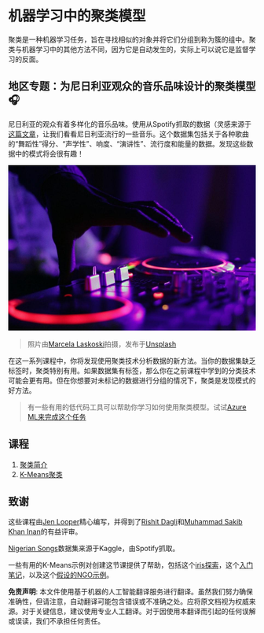 # 机器学习中的聚类模型

聚类是一种机器学习任务，旨在寻找相似的对象并将它们分组到称为簇的组中。聚类与机器学习中的其他方法不同，因为它是自动发生的，实际上可以说它是监督学习的反面。

## 地区专题：为尼日利亚观众的音乐品味设计的聚类模型 🎧

尼日利亚的观众有着多样化的音乐品味。使用从Spotify抓取的数据（灵感来源于[这篇文章](https://towardsdatascience.com/country-wise-visual-analysis-of-music-taste-using-spotify-api-seaborn-in-python-77f5b749b421)，让我们看看尼日利亚流行的一些音乐。这个数据集包括关于各种歌曲的“舞蹈性”得分、“声学性”、响度、“演讲性”、流行度和能量的数据。发现这些数据中的模式将会很有趣！

![唱盘](../../../translated_images/turntable.f2b86b13c53302dc106aa741de9dc96ac372864cf458dd6f879119857aab01da.zh.jpg)

> 照片由<a href="https://unsplash.com/@marcelalaskoski?utm_source=unsplash&utm_medium=referral&utm_content=creditCopyText">Marcela Laskoski</a>拍摄，发布于<a href="https://unsplash.com/s/photos/nigerian-music?utm_source=unsplash&utm_medium=referral&utm_content=creditCopyText">Unsplash</a>
  
在这一系列课程中，你将发现使用聚类技术分析数据的新方法。当你的数据集缺乏标签时，聚类特别有用。如果数据集有标签，那么你在之前课程中学到的分类技术可能会更有用。但在你想要对未标记的数据进行分组的情况下，聚类是发现模式的好方法。

> 有一些有用的低代码工具可以帮助你学习如何使用聚类模型。试试[Azure ML来完成这个任务](https://docs.microsoft.com/learn/modules/create-clustering-model-azure-machine-learning-designer/?WT.mc_id=academic-77952-leestott)

## 课程

1. [聚类简介](1-Visualize/README.md)
2. [K-Means聚类](2-K-Means/README.md)

## 致谢

这些课程由[Jen Looper](https://www.twitter.com/jenlooper)精心编写，并得到了[Rishit Dagli](https://rishit_dagli)和[Muhammad Sakib Khan Inan](https://twitter.com/Sakibinan)的有益评审。

[Nigerian Songs](https://www.kaggle.com/sootersaalu/nigerian-songs-spotify)数据集来源于Kaggle，由Spotify抓取。

一些有用的K-Means示例对创建这节课提供了帮助，包括这个[iris探索](https://www.kaggle.com/bburns/iris-exploration-pca-k-means-and-gmm-clustering)，这个[入门笔记](https://www.kaggle.com/prashant111/k-means-clustering-with-python)，以及这个[假设的NGO示例](https://www.kaggle.com/ankandash/pca-k-means-clustering-hierarchical-clustering)。

**免责声明**:
本文件使用基于机器的人工智能翻译服务进行翻译。虽然我们努力确保准确性，但请注意，自动翻译可能包含错误或不准确之处。应将原文档视为权威来源。对于关键信息，建议使用专业人工翻译。对于因使用本翻译而引起的任何误解或误读，我们不承担任何责任。